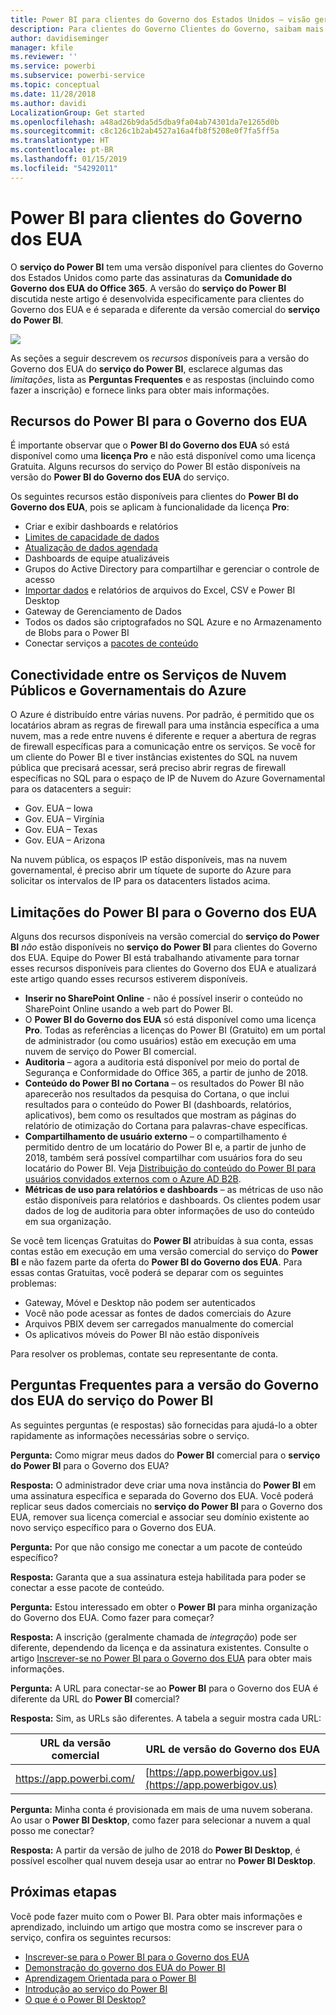 ```yaml
---
title: Power BI para clientes do Governo dos Estados Unidos – visão geral
description: Para clientes do Governo Clientes do Governo, saibam mais sobre os recursos e as limitações para o serviço do Governo dos EUA do Power BI
author: davidiseminger
manager: kfile
ms.reviewer: ''
ms.service: powerbi
ms.subservice: powerbi-service
ms.topic: conceptual
ms.date: 11/28/2018
ms.author: davidi
LocalizationGroup: Get started
ms.openlocfilehash: a48ad26b9da5d5dba9fa04ab74301da7e1265d0b
ms.sourcegitcommit: c8c126c1b2ab4527a16a4fb8f5208e0f7fa5ff5a
ms.translationtype: HT
ms.contentlocale: pt-BR
ms.lasthandoff: 01/15/2019
ms.locfileid: "54292011"
---
```

# <a name="power-bi-for-us-government-customers"></a>Power BI para clientes do Governo dos EUA
O **serviço do Power BI** tem uma versão disponível para clientes do Governo dos Estados Unidos como parte das assinaturas da **Comunidade do Governo dos EUA do Office 365**. A versão do **serviço do Power BI** discutida neste artigo é desenvolvida especificamente para clientes do Governo dos EUA e é separada e diferente da versão comercial do **serviço do Power BI**.

![](media/service-govus-overview/service_usgov_overview-1.png)

As seções a seguir descrevem os *recursos* disponíveis para a versão do Governo dos EUA do **serviço do Power BI**, esclarece algumas das *limitações*, lista as **Perguntas Frequentes** e as respostas (incluindo como fazer a inscrição) e fornece links para obter mais informações.

## <a name="features-of-power-bi-us-government"></a>Recursos do Power BI para o Governo dos EUA
É importante observar que o **Power BI do Governo dos EUA** só está disponível como uma **licença Pro** e não está disponível como uma licença Gratuita. Alguns recursos do serviço do Power BI estão disponíveis na versão do **Power BI do Governo dos EUA** do serviço.

Os seguintes recursos estão disponíveis para clientes do **Power BI do Governo dos EUA**, pois se aplicam à funcionalidade da licença **Pro**:

* Criar e exibir dashboards e relatórios
* [Limites de capacidade de dados](service-admin-manage-your-data-storage-in-power-bi.md)
* [Atualização de dados agendada](refresh-data.md)
* Dashboards de equipe atualizáveis
* Grupos do Active Directory para compartilhar e gerenciar o controle de acesso
* [Importar dados](service-get-data.md) e relatórios de arquivos do Excel, CSV e Power BI Desktop
* Gateway de Gerenciamento de Dados
* Todos os dados são criptografados no SQL Azure e no Armazenamento de Blobs para o Power BI
* Conectar serviços a [pacotes de conteúdo](service-connect-to-services.md)

## <a name="connectivity-between-government-and-public-azure-cloud-services"></a>Conectividade entre os Serviços de Nuvem Públicos e Governamentais do Azure 

O Azure é distribuído entre várias nuvens. Por padrão, é permitido que os locatários abram as regras de firewall para uma instância específica a uma nuvem, mas a rede entre nuvens é diferente e requer a abertura de regras de firewall específicas para a comunicação entre os serviços. Se você for um cliente do Power BI e tiver instâncias existentes do SQL na nuvem pública que precisará acessar, será preciso abrir regras de firewall específicas no SQL para o espaço de IP de Nuvem do Azure Governamental para os datacenters a seguir:

* Gov. EUA – Iowa
* Gov. EUA – Virgínia
* Gov. EUA – Texas
* Gov. EUA – Arizona

Na nuvem pública, os espaços IP estão disponíveis, mas na nuvem governamental, é preciso abrir um tíquete de suporte do Azure para solicitar os intervalos de IP para os datacenters listados acima. 


## <a name="limitations-of-power-bi-us-government"></a>Limitações do Power BI para o Governo dos EUA
Alguns dos recursos disponíveis na versão comercial do **serviço do Power BI** *não* estão disponíveis no **serviço do Power BI** para clientes do Governo dos EUA. Equipe do Power BI está trabalhando ativamente para tornar esses recursos disponíveis para clientes do Governo dos EUA e atualizará este artigo quando esses recursos estiverem disponíveis.

* **Inserir no SharePoint Online** - não é possível inserir o conteúdo no SharePoint Online usando a web part do Power BI.
* O **Power BI do Governo dos EUA** só está disponível como uma licença **Pro**. Todas as referências a licenças do Power BI (Gratuito) em um portal de administrador (ou como usuários) estão em execução em uma nuvem de serviço do Power BI comercial.
* **Auditoria** – agora a auditoria está disponível por meio do portal de Segurança e Conformidade do Office 365, a partir de junho de 2018.
* **Conteúdo do Power BI no Cortana** – os resultados do Power BI não aparecerão nos resultados da pesquisa do Cortana, o que inclui resultados para o conteúdo do Power BI (dashboards, relatórios, aplicativos), bem como os resultados que mostram as páginas do relatório de otimização do Cortana para palavras-chave específicas.
* **Compartilhamento de usuário externo** – o compartilhamento é permitido dentro de um locatário do Power BI e, a partir de junho de 2018, também será possível compartilhar com usuários fora do seu locatário do Power BI. Veja [Distribuição do conteúdo do Power BI para usuários convidados externos com o Azure AD B2B](service-admin-azure-ad-b2b.md).
* **Métricas de uso para relatórios e dashboards** – as métricas de uso não estão disponíveis para relatórios e dashboards. Os clientes podem usar dados de log de auditoria para obter informações de uso do conteúdo em sua organização.

Se você tem licenças Gratuitas do **Power BI** atribuídas à sua conta, essas contas estão em execução em uma versão comercial do serviço do **Power BI** e não fazem parte da oferta do **Power BI do Governo dos EUA**. Para essas contas Gratuitas, você poderá se deparar com os seguintes problemas:

* Gateway, Móvel e Desktop não podem ser autenticados
* Você não pode acessar as fontes de dados comerciais do Azure
* Arquivos PBIX devem ser carregados manualmente do comercial
* Os aplicativos móveis do Power BI não estão disponíveis

Para resolver os problemas, contate seu representante de conta.

## <a name="frequently-asked-questions-faq-for-the-us-government-version-of-the-power-bi-service"></a>Perguntas Frequentes para a versão do Governo dos EUA do serviço do Power BI
As seguintes perguntas (e respostas) são fornecidas para ajudá-lo a obter rapidamente as informações necessárias sobre o serviço.

**Pergunta:** Como migrar meus dados do **Power BI** comercial para o **serviço do Power BI** para o Governo dos EUA?

**Resposta:** O administrador deve criar uma nova instância do **Power BI** em uma assinatura específica e separada do Governo dos EUA. Você poderá replicar seus dados comerciais no **serviço do Power BI** para o Governo dos EUA, remover sua licença comercial e associar seu domínio existente ao novo serviço específico para o Governo dos EUA.

**Pergunta:** Por que não consigo me conectar a um pacote de conteúdo específico?

**Resposta:** Garanta que a sua assinatura esteja habilitada para poder se conectar a esse pacote de conteúdo.

**Pergunta:** Estou interessado em obter o **Power BI** para minha organização do Governo dos EUA. Como fazer para começar?

**Resposta:** A inscrição (geralmente chamada de *integração*) pode ser diferente, dependendo da licença e da assinatura existentes. Consulte o artigo [Inscrever-se no Power BI para o Governo dos EUA](service-govus-signup.md) para obter mais informações.

**Pergunta:** A URL para conectar-se ao **Power BI** para o Governo dos EUA é diferente da URL do **Power BI** comercial?

**Resposta:** Sim, as URLs são diferentes. A tabela a seguir mostra cada URL:

| URL da versão comercial | URL de versão do Governo dos EUA |
| --- | --- |
| https://app.powerbi.com/ |[https://app.powerbigov.us](https://app.powerbigov.us) |

**Pergunta:** Minha conta é provisionada em mais de uma nuvem soberana. Ao usar o **Power BI Desktop**, como fazer para selecionar a nuvem a qual posso me conectar?

**Resposta:** A partir da versão de julho de 2018 do **Power BI Desktop**, é possível escolher qual nuvem deseja usar ao entrar no **Power BI Desktop**.


## <a name="next-steps"></a>Próximas etapas
Você pode fazer muito com o Power BI. Para obter mais informações e aprendizado, incluindo um artigo que mostra como se inscrever para o serviço, confira os seguintes recursos:

* [Inscrever-se para o Power BI para o Governo dos EUA](service-govus-signup.md)
* <a href="https://channel9.msdn.com/Blogs/Azure/Cognitive-Services-HDInsight-and-Power-BI-on-Azure-Government">Demonstração do governo dos EUA do Power BI</a>
* [Aprendizagem Orientada para o Power BI](guided-learning/gettingstarted.yml?tutorial-step=1)
* [Introdução ao serviço do Power BI](service-get-started.md)
* [O que é o Power BI Desktop?](desktop-what-is-desktop.md)

